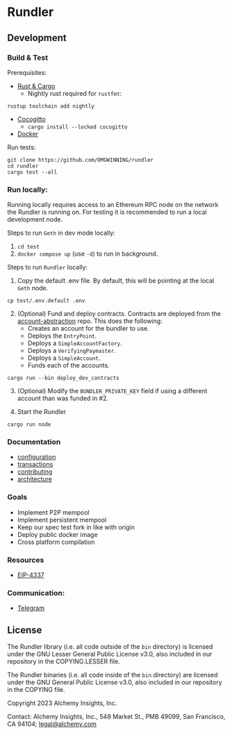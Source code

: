 # Rundler

## Development

### Build & Test

Prerequisites:

* [Rust & Cargo](https://rustup.rs/)
    * Nightly rust required for `rustfmt`:
```
rustup toolchain add nightly
```
* [Cocogitto](https://github.com/cocogitto/cocogitto)
    * `cargo install --locked cocogitto`
* [Docker](https://docs.docker.com/engine/install/)

Run tests:
```
git clone https://github.com/OMGWINNING/rundler
cd rundler
cargo test --all
```

### Run locally:

Running locally requires access to an Ethereum RPC node on the network the Rundler is running on. For testing it is recommended to run a local development node.

Steps to run `Geth` in dev mode locally:

1. `cd test`
2. `docker compose up` (use `-d`) to run in background.

Steps to run `Rundler` locally:

1. Copy the default .env file. By default, this will be pointing at the local `Geth` node.
```
cp test/.env.default .env
```

2. (Optional) Fund and deploy contracts. Contracts are deployed from the [account-abstraction](https://github.com/eth-infinitism/account-abstraction) repo. This does the following: 
    * Creates an account for the bundler to use.
    * Deploys the `EntryPoint`.
    * Deploys a `SimpleAccountFactory`.
    * Deploys a `VerifyingPaymaster`.
    * Deploys a `SimpleAccount`.
    * Funds each of the accounts.
```
cargo run --bin deploy_dev_contracts
```

3. (Optional) Modify the `BUNDLER_PRIVATE_KEY` field if using a different account than was funded in #2.

4. Start the Rundler
```
cargo run node
```

### Documentation

- [configuration](docs/config.md)
- [transactions](docs/transactions.md)
- [contributing](docs/CONTRIBUTING.md)
- [architecture](docs/architecture.md)

### Goals

- Implement P2P mempool
- Implement persistent mempool
- Keep our spec test fork in like with origin 
- Deploy public docker image
- Cross platform compilation

### Resources

- [EIP-4337](https://eips.ethereum.org/EIPS/eip-4337)

### Communication:
- [Telegram](https://t.me/+F_xS9IVOdJZmZjQx)

## License

The Rundler library (i.e. all code outside of the `bin` directory) is licensed under the GNU Lesser General Public License v3.0, also included in our repository in the COPYING.LESSER file.

The Rundler binaries (i.e. all code inside of the `bin` directory) are licensed under the GNU General Public License v3.0, also included in our repository in the COPYING file.

Copyright 2023 Alchemy Insights, Inc.

Contact: Alchemy Insights, Inc., 548 Market St., PMB 49099, San Francisco, CA 94104; legal@alchemy.com
